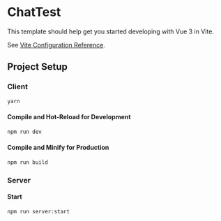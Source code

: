 # ChatTest

This template should help get you started developing with Vue 3 in Vite.

See [Vite Configuration Reference](https://vite.dev/config/).

## Project Setup

### Client

```sh
yarn
```

#### Compile and Hot-Reload for Development

```sh
npm run dev
```

#### Compile and Minify for Production

```sh
npm run build
```

### Server

#### Start
```sh
npm run server:start
```
